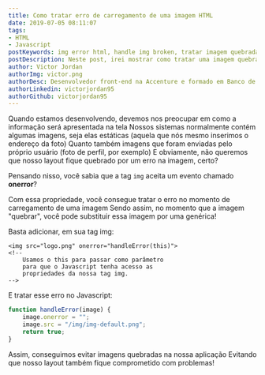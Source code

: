```yaml
---
title: Como tratar erro de carregamento de uma imagem HTML
date: 2019-07-05 08:11:07
tags:
- HTML
- Javascript
postKeywords: img error html, handle img broken, tratar imagem quebrada html, onerror img html, imagem padrao html, substituir imagem quando quebrar
postDescription: Neste post, irei mostrar como tratar uma imagem quebrada com o Javascript, substituindo por uma imagem padrão, evitando que seu layout se quebre!
author: Victor Jordan
authorImg: victor.png
authorDesc: Desenvolvedor front-end na Accenture e formado em Banco de Dados pela Fatec, apaixonado por usabilidade, performance e UX!
authorLinkedin: victorjordan95
authorGithub: victorjordan95
---
```


Quando estamos desenvolvendo, devemos nos preocupar em como a informação será apresentada na tela
Nossos sistemas normalmente contém algumas imagens, seja elas estáticas (aquela que nós mesmo inserimos o endereço da foto)
Quanto também imagens que foram enviadas pelo próprio usuário (foto de perfil, por exemplo)
E obviamente, não queremos que nosso layout fique quebrado por um erro na imagem, certo?

Pensando nisso, você sabia que a tag `img` aceita um evento chamado **onerror**? 

<!-- more -->

Com essa propriedade, você consegue tratar o erro no momento de carregamento de uma imagem
Sendo assim, no momento que a imagem "quebrar", você pode substituir essa imagem por uma genérica!

Basta adicionar, em sua tag img:

```hmtl
<img src="logo.png" onerror="handleError(this)">
<!--
    Usamos o this para passar como parâmetro
    para que o Javascript tenha acesso as
    propriedades da nossa tag img.
-->
```

E tratar esse erro no Javascript:

```javascript
function handleError(image) {
    image.onerror = "";
    image.src = "/img/img-default.png";
    return true;
}
```

Assim, conseguimos evitar imagens quebradas na nossa aplicação
Evitando que nosso layout também fique comprometido com problemas!
